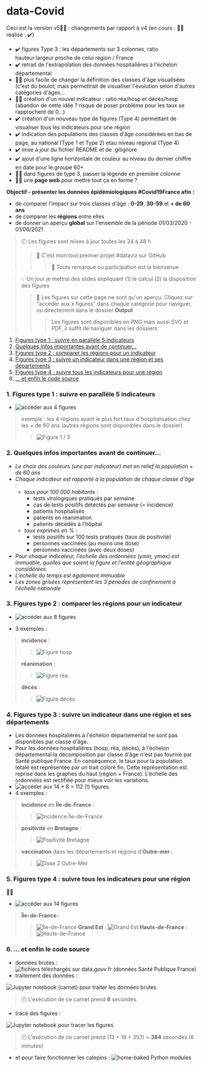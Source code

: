 # data-Covid

Ceci est la version v5:construction_worker_man: :
changements par rapport à v4 (en cours : :construction_worker_man: réalisé : :heavy_check_mark:)
* :heavy_check_mark: figures Type 3 : les départements sur 3 colonnes, ratio hauteur:largeur proche de celui région / France
* :heavy_check_mark: retrait de l'extrapolation des données hospitalières à l'échelon départemental
* :construction_worker_man: plus facile de changer la définition des classes d'âge visualisées (c'est du boulot, mais permettrait de visualiser l'évolution selon d'autres catégories d'âges...
* :construction_worker_man: création d'un nouvel indicateur : ratio réa/hosp et décès/hosp (abandon de cette idée ? risque de poser problème pour les taux se rapprochent de 0...)
* :heavy_check_mark: création d'un nouveau type de figures (Type 4) permettant de visualiser tous les indicateurs pour une région
* :heavy_check_mark: indication des populations des classes d'âge considérées en bas de page, au national (Type 1 et Type 2) etau niveau régional (Type 4)
* :heavy_check_mark: mise à jour du fichier README et de .gitignore
* :heavy_check_mark: ajout d'une ligne horizontale de couleur au niveau du dernier chiffre en date pour le groupe 60+
* :construction_worker_man: dans figures de type 3, passer la légende en première colonne
* :construction_worker_man: une **page web** pour mettre tout ça en forme ? 

**Objectif - présenter les données épidémiologiques #Covid19France afin :**

* de comparer l'impact sur trois classes d'âge : **0-29**, **30-59** et **+ de 60 ans**
* de comparer les **régions** entre elles
* de donner un aperçu **global** sur l'ensemble de la période 01/03/2020 - 01/06/2021

>:clock8: Les figures sont mises à jour toutes les 24 à 48 h
>>:hatching_chick: C'est mon tout premier projet #dataviz sur GitHub
>>>:tada: Toute remarque ou participation est la bienvenue

>:bulb: Un jour je mettrai des slides expliquant (1) le calcul (2) la disposition des figures
>>:mag_right: Les figures sur cette page ne sont qu'un aperçu. Cliquez sur "accéder aux x figures" dans chaque catégorie pour naviguer, ou directement dans le dossier **Output**
>>>Les figures sont disponibles en PNG mais aussi SVG et PDF, il suffit de naviguer dans les dossiers

1. [Figures type 1 : suivre en parallèle 5 indicateurs](#example2)
2. [Quelques infos importantes avant de continuer...](#infos)
3. [Figures type 2 : comparer les régions pour un indicateur](#example1)
4. [Figures type 3 : suivre un indicateur dans une région et ses départements](#example3)
5. [Figures type 4 : suivre tous les indicateurs pour une région](#example4)
6. [... et enfin le code source](#example5)

### 1. Figures type 1 : suivre en parallèle 5 indicateurs<a name="example2"></a>

* ![accéder aux 4 figures](/Output/Type1)

>exemple : les 4 régions ayant le plus fort taux d'hospitalisation chez les + de 60 ans (autres régions sont disponibles dans le dossier)
>>![Figure 1 / 3](/Output/Type1/r%C3%A9gions%201%20sur%203.png)

### 2. Quelques infos importantes avant de continuer...<a name="info"></a>

* _Le choix des couleurs (une par indicateur) met en relief la population + de 60 ans_
* _Chaque indicateur est rapporté à la population de chaque classe d'âge :_
    * _taux pour 100 000 habitants :_
        * tests virologiques pratiqués par semaine
        * cas de tests positifs détectés par semaine (= incidence)
        * patients hospitalisés
        * patients en réanimation
        * patients décédés à l'hôpital
    * _taux exprimés en % :_
        * tests positifs sur 100 tests pratiqués (taux de positivité)
        * personnes vaccinées (au moins une dose)
        * personnes vaccinées (avec deux doses)
* _Pour chaque indicateur, l'échelle des ordonnées (ymin, ymax) est immuable, quelles que soient la figure et l'entité géographique considérées_
* _L'échelle du temps est également immuable_
* _Les zones grisées représentent les 3 périodes de confinement à l'échelle nationale_

### 3. Figures type 2 : comparer les régions pour un indicateur <a name="example1"></a>

* ![accéder aux 8 figures](/Output/Type2)

* 3 exemples :
> **incidence** :
>>![Figure hosp](/Output/Type2/fig-incidence.png)

> **réanimation** :
>>![Figure réa](/Output/Type2/fig-rea.png)

> **décès** :
>>![Figure décès](/Output/Type2/fig-deces.png)

### 4. Figures type 3 : suivre un indicateur dans une région et ses départements<a name="example3"></a>

* Les données hospitalières à l'échelon départemental ne sont pas disponibles par classe d'âge.
* Pour les données hospitalières (hosp, réa, décès), à l'échelon départemental la décomposition par classe d'âge n'est pas fournie par Santé publique France. En conséquence, le taux pour la population totale est représentée par un trait coloré fin. Cette représentation est reprise dans les graphes du haut (région + France). L'échelle des ordonnées est rectifiée pour mieux voir les variations.
* ![accéder aux 14 * 8 = 112 (!) figures](/Output/Type3)
* 4 exemples :

>**incidence** en **Île-de-France** :
>>![Incidence Île-de-France](/Output/Type3/%C3%8Ele-de-France/%C3%8Ele-de-France-incidence.png)

>**positivité** en **Bretagne** :
>>![Positivité Bretagne](/Output/Type3/Bretagne/Bretagne-positivite.png)

>**vaccination** dans les départements et régions d'**Outre-mer** :
>>![Dose 2 Outre-Mer](/Output/Type3/Outre-mer%20(DROM)/Outre-mer%20(DROM)-dose2.png)

### 5. Figures type 4 : suivre tous les indicateurs pour une région<a name="example4"></a>
:construction_worker_man:
* ![accéder aux 14 figures](/Output/Type4)
>**Île-de-France** :
>>![Île-de-France](/Output/Type4/%C3%8Ele-de-France.png)
>**Grand Est** :
>>![Grand Est](/Output/Type4/Grand%20Est.png)
>**Hauts-de-France** :
>>![Hauts-de-France](/Output/Type4/Hauts-de-France.png)

### 6. ... et enfin le code source <a name="example5"></a>

* données brutes :
![fichiers téléchargés sur data.gouv.fr (données Santé Publique France)](/Data)
* traitement des données :

![_Jupyter notebook_ (carnet) pour traiter les données brutes](/Code/v4%20Traitement%20des%20donn%C3%A9es.ipynb)
> :clock8: L'exécution de ce carnet prend **6** secondes

* tracé des figures :

![_Jupyter notebook_ pour tracer les figures](/Code/v4%20Trac%C3%A9%20des%20figures.ipynb)
> :clock8: L'exécution de ce carnet prend (13 + 18 + 353) = **384** secondes (6 minutes)

* et pour faire fonctionner les calepins :
![home-baked Python modules](/Code/my_package)
